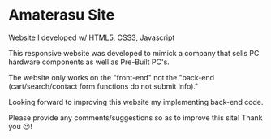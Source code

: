 # Amaterasu Site
Website I developed w/ HTML5, CSS3, Javascript

This responsive website was developed to mimick a company that sells PC hardware components as well as Pre-Built PC's.

The website only works on the "front-end" not the "back-end (cart/search/contact form functions do not submit info)."

Looking forward to improving this website my implementing back-end code. 

Please provide any comments/suggestions so as to improve this site! Thank you 😉!
